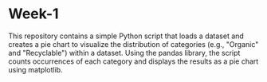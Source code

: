 # Week-1
This repository contains a simple Python script that loads a dataset and creates a pie chart to visualize the distribution of categories (e.g., "Organic" and "Recyclable") within a dataset. Using the pandas library, the script counts occurrences of each category and displays the results as a pie chart using matplotlib.
